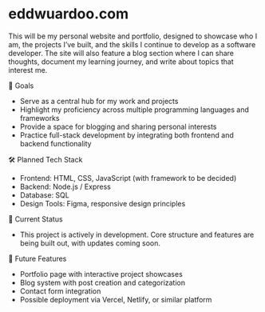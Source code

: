 # eddwuardoo.com

This will be my personal website and portfolio, designed to showcase who I am, the projects I’ve built, and the skills I continue to develop as a software developer. The site will also feature a blog section where I can share thoughts, document my learning journey, and write about topics that interest me.

🎯 Goals
- Serve as a central hub for my work and projects
- Highlight my proficiency across multiple programming languages and frameworks
- Provide a space for blogging and sharing personal interests
- Practice full-stack development by integrating both frontend and backend functionality

🛠️ Planned Tech Stack
- Frontend: HTML, CSS, JavaScript (with framework to be decided)
- Backend: Node.js / Express
- Database: SQL
- Design Tools: Figma, responsive design principles

🚧 Current Status
- This project is actively in development. Core structure and features are being built out, with updates coming soon.

📌 Future Features
- Portfolio page with interactive project showcases
- Blog system with post creation and categorization
- Contact form integration
- Possible deployment via Vercel, Netlify, or similar platform
